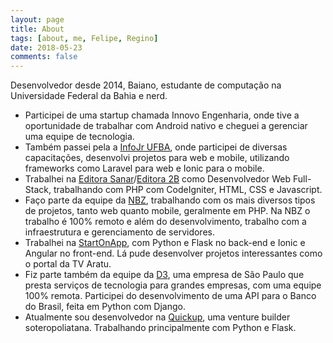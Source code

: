 ```yaml
---
layout: page
title: About
tags: [about, me, Felipe, Regino]
date: 2018-05-23
comments: false
---
```


Desenvolvedor desde 2014, Baiano, estudante de computação na Universidade Federal da Bahia e nerd.

- Participei de uma startup chamada Innovo Engenharia, onde tive a oportunidade de trabalhar com Android nativo e cheguei a gerenciar uma equipe de tecnologia.
- Também passei pela a [InfoJr UFBA](http://www.infojr.com.br), onde participei de diversas capacitações, desenvolvi projetos para web e mobile, utilizando frameworks como Laravel para web e Ionic para o mobile.
- Trabalhei na [Editora Sanar](https://www.editorasanar.com.br/)/[Editora 2B](https://www.editora2b.com.br/) como Desenvolvedor Web Full-Stack, trabalhando com PHP com CodeIgniter, HTML, CSS e Javascript.
- Faço parte da equipe da [NBZ](http://agencianbz.com/quem-somos/), trabalhando com os mais diversos tipos de projetos, tanto web quanto mobile, geralmente em PHP. Na NBZ o trabalho é 100% remoto e além do desenvolvimento, trabalho com a infraestrutura e gerenciamento de servidores.
- Trabalhei na [StartOnApp](https://startonapp.com/), com Python e Flask no back-end e Ionic e Angular no front-end. Lá pude desenvolver projetos interessantes como o portal da TV Aratu.
- Fiz parte também da equipe da [D3](https://d3.do/), uma empresa de São Paulo que presta serviços de tecnologia para grandes empresas, com uma equipe 100% remota. Participei do desenvolvimento de uma API para o Banco do Brasil, feita em Python com Django.
- Atualmente sou desenvolvedor na [Quickup](https://quickup.io/), uma venture builder soteropoliatana. Trabalhando principalmente com Python e Flask.   

